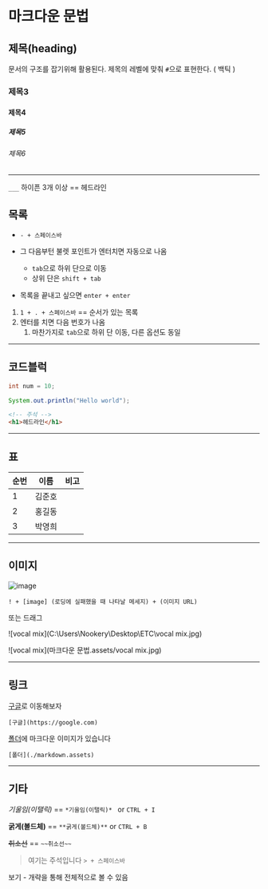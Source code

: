 # 마크다운 문법

## 제목(heading)

문서의 구조를 잡기위해 활용된다. 제목의 레벨에 맞춰 `#`으로 표현한다. ( 백틱 )

### 제목3

#### 제목4

##### 제목5

###### 제목6

---

`___` 하이픈 3개 이상 == 헤드라인

## 목록

- `- + 스페이스바` 
- 그 다음부턴 불렛 포인트가 엔터치면 자동으로 나옴
  - `tab`으로 하위 단으로 이동
  - 상위 단은 `shift + tab`

- 목록을 끝내고 싶으면 `enter + enter`

1. `1 + . + 스페이스바`  == 순서가 있는 목록
2. 엔터를 치면 다음 번호가 나옴
   1. 마찬가지로 `tab`으로 하위 단 이동, 다른 옵션도 동일

---

## 코드블럭

```java
int num = 10;

System.out.println("Hello world");
```

```html
<!-- 주석 -->
<h1>헤드라인</h1>
```

---

## 표

| 순번 | 이름   | 비고 |
| :--- | ------ | ---- |
| 1    | 김준호 |      |
| 2    | 홍길동 |      |
| 3    | 박영희 |      |

---

## 이미지

![image](https://picsum.photos/200/300)

`! + [image] (로딩에 실패했을 때 나타날 메세지) + (이미지 URL)`

또는 드래그

![vocal mix](C:\Users\Nookery\Desktop\ETC\vocal mix.jpg)



![vocal mix](마크다운 문법.assets/vocal mix.jpg)

---

## 링크

[구글](https://google.com)로 이동해보자

`[구글](https://google.com)`

[폴더](./markdown.assets)에 마크다운 이미지가 있습니다

`[폴더](./markdown.assets)`

---

## 기타

*기울임(이탤릭)* == `*기울임(이탤릭)* ` or `CTRL + I`

**굵게(볼드체)** == `**굵게(볼드체)**` or `CTRL + B`

~~취소선~~ == `~~취소선~~`

> 여기는 주석입니다  `> + 스페이스바`

보기 - 개략을 통해 전체적으로 볼 수 있음

